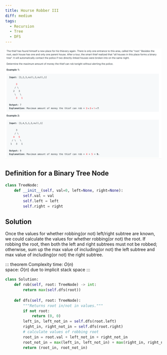 ```yaml
---
title: Hourse Robber III
diff: medium
tags:
  - Recursion
  - Tree
  - DFS
---
```


<img class="medium-zoom" src="/algo/house-robber-iii.png" alt="https://leetcode.com/problems/house-robber-iii">

## Definition for a Binary Tree Node

```py
class TreeNode:
    def __init__(self, val=0, left=None, right=None):
        self.val = val
        self.left = left
        self.right = right
```

## Solution

Once the values for whether robbing(or not) left/right subtree are known, we could calculate the values for whether robbing(or not) the root. If robbing the root, then both the left and right subtrees must not be robbed; otherwise, sum up the max value of including(or not) the left subtree and max value of including(or not) the right subtree.

::: theorem Complexity
time: $O(n)$  
space: $O(n)$ due to implicit stack space
:::

```py
class Solution:
    def rob(self, root: TreeNode) -> int:
        return max(self.dfs(root))

    def dfs(self, root: TreeNode):
        """Returns root in/not in values."""
        if not root:
            return (0, 0)
        left_in, left_not_in = self.dfs(root.left)
        right_in, right_not_in = self.dfs(root.right)
        # calculate values of robbing root
        root_in = root.val + left_not_in + right_not_in
        root_not_in = max(left_in, left_not_in) + max(right_in, right_not_in)
        return (root_in, root_not_in)
```
